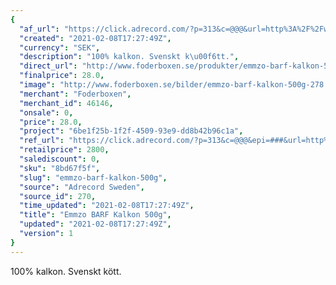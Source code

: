 ```yaml
---
{
  "af_url": "https://click.adrecord.com/?p=313&c=@@@&url=http%3A%2F%2Fwww.foderboxen.se%2Fprodukter%2Femmzo-barf-kalkon-500g%2C278",
  "created": "2021-02-08T17:27:49Z",
  "currency": "SEK",
  "description": "100% kalkon. Svenskt k\u00f6tt.",
  "direct_url": "http://www.foderboxen.se/produkter/emmzo-barf-kalkon-500g,278",
  "finalprice": 28.0,
  "image": "http://www.foderboxen.se/bilder/emmzo-barf-kalkon-500g-278.png",
  "merchant": "Foderboxen",
  "merchant_id": 46146,
  "onsale": 0,
  "price": 28.0,
  "project": "6be1f25b-1f2f-4509-93e9-dd8b42b96c1a",
  "ref_url": "https://click.adrecord.com/?p=313&c=@@@&epi=###&url=http%3A%2F%2Fwww.foderboxen.se%2Fprodukter%2Femmzo-barf-kalkon-500g%2C278",
  "retailprice": 2800,
  "salediscount": 0,
  "sku": "8bd67f5f",
  "slug": "emmzo-barf-kalkon-500g",
  "source": "Adrecord Sweden",
  "source_id": 270,
  "time_updated": "2021-02-08T17:27:49Z",
  "title": "Emmzo BARF Kalkon 500g",
  "updated": "2021-02-08T17:27:49Z",
  "version": 1
}
---
```


<p>100% kalkon. Svenskt kött. </p>
